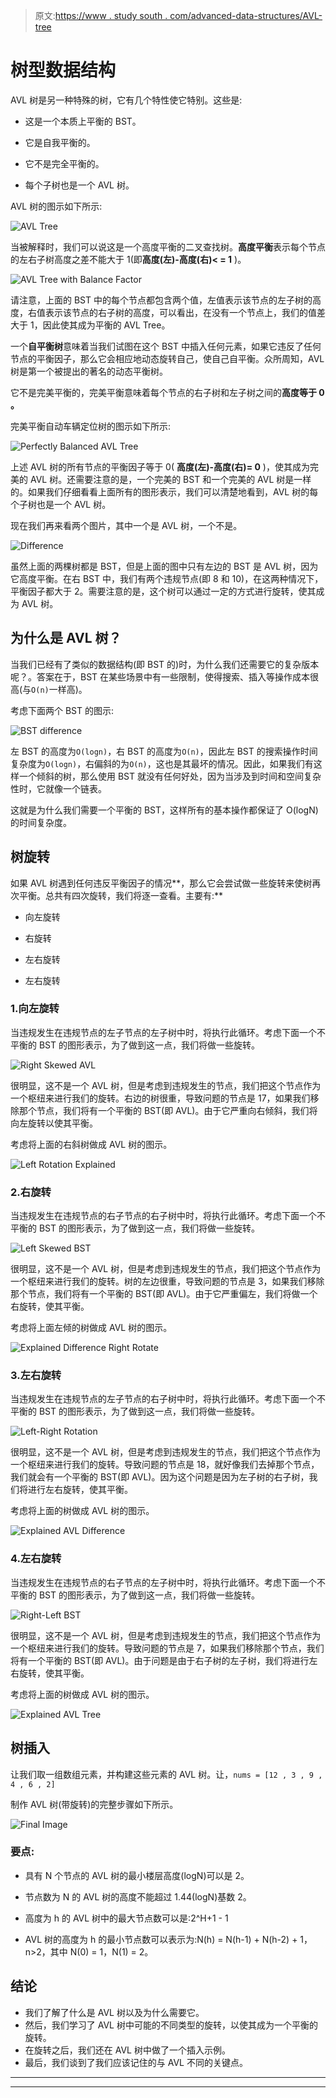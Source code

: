 > 原文:[https://www . study south . com/advanced-data-structures/AVL-tree](https://www.studytonight.com/advanced-data-structures/avl-tree)

# 树型数据结构

AVL 树是另一种特殊的树，它有几个特性使它特别。这些是:

*   这是一个本质上平衡的 BST。

*   它是自我平衡的。

*   它不是完全平衡的。

*   每个子树也是一个 AVL 树。

AVL 树的图示如下所示:

![AVL Tree](img/87b29f362ad23cdc64cc94ab846d43e8.png)

当被解释时，我们可以说这是一个高度平衡的二叉查找树。**高度平衡**表示每个节点的左右子树高度之差不能大于 1(即**高度(左)-高度(右)< = 1** )。

![AVL Tree with Balance Factor](img/a359ddaed83e97db87b9e41120e462ff.png)

请注意，上面的 BST 中的每个节点都包含两个值，左值表示该节点的左子树的高度，右值表示该节点的右子树的高度，可以看出，在没有一个节点上，我们的值差大于 1，因此使其成为平衡的 AVL Tree。

一个**自平衡树**意味着当我们试图在这个 BST 中插入任何元素，如果它违反了任何节点的平衡因子，那么它会相应地动态旋转自己，使自己自平衡。众所周知，AVL 树是第一个被提出的著名的动态平衡树。

它不是完美平衡的，完美平衡意味着每个节点的右子树和左子树之间的**高度等于 **0** 。**

完美平衡自动车辆定位树的图示如下所示:

![Perfectly Balanced AVL Tree](img/d0858637e902332efbc1d69abedae5b2.png)

上述 AVL 树的所有节点的平衡因子等于 0( **高度(左)-高度(右)= 0** )，使其成为完美的 AVL 树。还需要注意的是，一个完美的 BST 和一个完美的 AVL 树是一样的。如果我们仔细看看上面所有的图形表示，我们可以清楚地看到，AVL 树的每个子树也是一个 AVL 树。

现在我们再来看两个图片，其中一个是 AVL 树，一个不是。

![Difference ](img/f46a612834731732bf989198bcaed35b.png)

虽然上面的两棵树都是 BST，但是上面的图中只有左边的 BST 是 AVL 树，因为它高度平衡。在右 BST 中，我们有两个违规节点(即 8 和 10)，在这两种情况下，平衡因子都大于 2。需要注意的是，这个树可以通过一定的方式进行旋转，使其成为 AVL 树。

## 为什么是 AVL 树？

当我们已经有了类似的数据结构(即 BST 的)时，为什么我们还需要它的复杂版本呢？。答案在于，BST 在某些场景中有一些限制，使得搜索、插入等操作成本很高(与`O(n)`一样高)。

考虑下面两个 BST 的图示:

![BST difference](img/8b07701f6d2a9549d139c1a2c0cdbd99.png)

左 BST 的高度为`O(logn)`，右 BST 的高度为`O(n)`，因此左 BST 的搜索操作时间复杂度为`O(logn)`，右偏斜的为`O(n)`，这也是其最坏的情况。因此，如果我们有这样一个倾斜的树，那么使用 BST 就没有任何好处，因为当涉及到时间和空间复杂性时，它就像一个链表。

这就是为什么我们需要一个平衡的 BST，这样所有的基本操作都保证了 O(logN)的时间复杂度。

## 树旋转

如果 AVL 树遇到任何违反平衡因子的情况**，那么它会尝试做一些旋转来使树再次平衡。总共有四次旋转，我们将逐一查看。主要有:**

*   向左旋转

*   右旋转

*   左右旋转

*   左右旋转

### 1.向左旋转

当违规发生在违规节点的左子节点的左子树中时，将执行此循环。考虑下面一个不平衡的 BST 的图形表示，为了做到这一点，我们将做一些旋转。

![Right Skewed AVL ](img/311ff47e76b0b51453346032436b4e24.png)

很明显，这不是一个 AVL 树，但是考虑到违规发生的节点，我们把这个节点作为一个枢纽来进行我们的旋转。右边的树很重，导致问题的节点是 17，如果我们移除那个节点，我们将有一个平衡的 BST(即 AVL)。由于它严重向右倾斜，我们将向左旋转以使其平衡。

考虑将上面的右斜树做成 AVL 树的图示。

![Left Rotation Explained](img/a4c197b1b501a4dd7e74f694b060f74a.png)

### 2.右旋转

当违规发生在违规节点的右子节点的右子树中时，将执行此循环。考虑下面一个不平衡的 BST 的图形表示，为了做到这一点，我们将做一些旋转。

![Left Skewed BST](img/b8e423de5c4e71e61da364a348b9718f.png)

很明显，这不是一个 AVL 树，但是考虑到违规发生的节点，我们把这个节点作为一个枢纽来进行我们的旋转。树的左边很重，导致问题的节点是 3，如果我们移除那个节点，我们将有一个平衡的 BST(即 AVL)。由于它严重偏左，我们将做一个右旋转，使其平衡。

考虑将上面左倾的树做成 AVL 树的图示。

![Explained Difference Right Rotate](img/c8932cb900a6802f93a097cde6d95c66.png)

### 3.左右旋转

当违规发生在违规节点的左子节点的右子树中时，将执行此循环。考虑下面一个不平衡的 BST 的图形表示，为了做到这一点，我们将做一些旋转。

![Left-Right Rotation](img/f9c0b06afde1e2bc3de5e99ccb36271f.png)

很明显，这不是一个 AVL 树，但是考虑到违规发生的节点，我们把这个节点作为一个枢纽来进行我们的旋转。导致问题的节点是 18，就好像我们去掉那个节点，我们就会有一个平衡的 BST(即 AVL)。因为这个问题是因为左子树的右子树，我们将进行左右旋转，使其平衡。

考虑将上面的树做成 AVL 树的图示。

![Explained AVL Difference](img/58df082d1eb5c2290458147819506151.png)

### 4.左右旋转

当违规发生在违规节点的右子节点的左子树中时，将执行此循环。考虑下面一个不平衡的 BST 的图形表示，为了做到这一点，我们将做一些旋转。

![Right-Left BST](img/57f97a6959ad0129a97268335a0470a3.png)

很明显，这不是一个 AVL 树，但是考虑到违规发生的节点，我们把这个节点作为一个枢纽来进行我们的旋转。导致问题的节点是 7，如果我们移除那个节点，我们将有一个平衡的 BST(即 AVL)。由于问题是由于右子树的左子树，我们将进行左右旋转，使其平衡。

考虑将上面的树做成 AVL 树的图示。

![Explained AVL Tree ](img/1f0b1b3e32d178f32965b20552af5cf4.png)

## 树插入

让我们取一组数组元素，并构建这些元素的 AVL 树。让，`nums = [12 , 3 , 9 , 4 , 6 , 2]`

制作 AVL 树(带旋转)的完整步骤如下所示。

![Final Image](img/2353001d25736a013a0bd37851da3822.png)

### 要点:

*   具有 N 个节点的 AVL 树的最小楼层高度(logN)可以是 2。

*   节点数为 N 的 AVL 树的高度不能超过 1.44(logN)基数 2。

*   高度为 h 的 AVL 树中的最大节点数可以是:2^H+1 - 1

*   AVL 树的高度为 h 的最小节点数可以表示为:N(h) = N(h-1) + N(h-2) + 1，n>2，其中 N(0) = 1，N(1) = 2。

## 结论

*   我们了解了什么是 AVL 树以及为什么需要它。
*   然后，我们学习了 AVL 树中可能的不同类型的旋转，以使其成为一个平衡的旋转。
*   在旋转之后，我们还在 AVL 树中做了一个插入示例。
*   最后，我们谈到了我们应该记住的与 AVL 不同的关键点。

* * *

* * *
